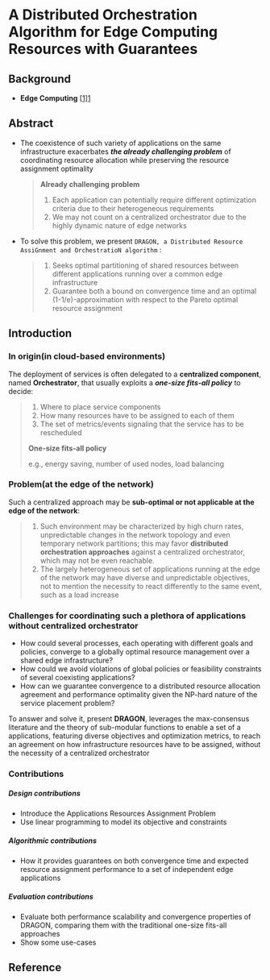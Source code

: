 # A Distributed  Orchestration Algorithm for Edge Computing Resources with Guarantees

## Background

- **Edge Computing**
  [[1]][1]



## Abstract

- The coexistence of such variety of applications on the same infrastructure exacerbates ***the already challenging problem*** of coordinating resource allocation while preserving the resource assignment optimality

  > **Already challenging problem**
  >
  > 1. Each application can potentially require different optimization criteria due to their heterogeneous requirements
  > 2. We may not count on a centralized orchestrator due to the highly dynamic nature of edge networks

- To solve this problem, we present `DRAGON, a Distributed Resource AssiGnment and OrchestratioN algorithm` :

  > 1. Seeks optimal partitioning of shared resources between different applications running over a common edge infrastructure
  > 2. Guarantee both a bound on convergence time and an optimal (1-1/e)-approximation with respect to the Pareto optimal resource assignment



## Introduction

### In origin(in cloud-based environments)

The deployment of services is often delegated to a **centralized component**, named **Orchestrator**, that usually exploits a ***one-size fits-all policy*** to decide:

> 1. Where to place service components
> 2. How many resources have to be assigned to each of them
> 3. The set of metrics/events signaling that the service has to be rescheduled
>
> **One-size fits-all policy**
>
> e.g., energy saving, number of used nodes, load balancing

### Problem(at the edge of the network)

Such a centralized approach may be **sub-optimal or not applicable at the edge of the network**:

> 1. Such environment may be characterized by high churn rates, unpredictable changes in the network topology and even temporary network partitions; this may favor **distributed orchestration approaches** against a centralized orchestrator, which may not be even reachable.
> 2. The largely heterogeneous set of applications running at the edge of the network may have diverse and unpredictable objectives, not to mention the necessity to react differently to the same event, such as a load increase

### Challenges for coordinating such a plethora of applications without centralized orchestrator

- How could several processes, each operating with different goals and policies, converge to a globally optimal resource management over a shared edge infrastructure? 
- How could we avoid violations of global policies or feasibility constraints of several coexisting applications?
- How can we guarantee convergence to a distributed resource allocation agreement and performance optimality given the NP-hard nature of the service placement problem?

To answer and solve it, present **DRAGON**, leverages the max-consensus literature and the theory of sub-modular functions to enable a set of a applications, featuring diverse objectives and optimization metrics, to reach an agreement on how infrastructure resources have to be assigned, without the necessity of a centralized orchestrator

### Contributions

##### **Design contributions**

- Introduce the Applications Resources Assignment Problem
- Use linear programming to model its objective and constraints

##### **Algorithmic contributions**

- How it provides guarantees on both convergence time and expected resource assignment performance to a set of independent edge applications

##### **Evaluation contributions**

- Evaluate both performance scalability and convergence properties of DRAGON, comparing them with the traditional one-size fits-all approaches
- Show some use-cases

## Reference

[1]: https://en.wikipedia.org/wiki/Edge_computing "edge computing wikipedia"








